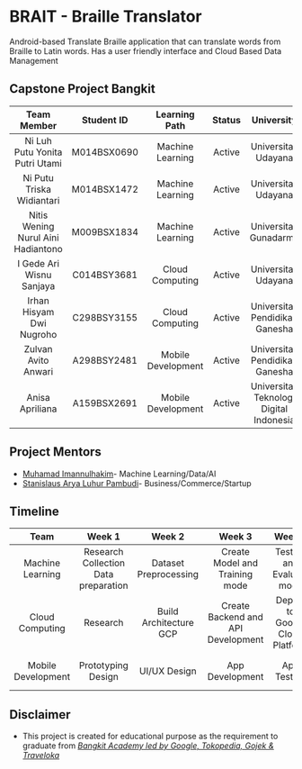# BRAIT - Braille Translator

Android-based Translate Braille application that can translate words from Braille to Latin words. Has a user friendly interface and Cloud Based Data Management

## Capstone Project Bangkit
| Team Member | Student ID | Learning Path | Status | University |
| :----:| :----:| :----:| :----:|:----:|
| Ni Luh Putu Yonita Putri Utami | M014BSX0690 | Machine Learning | Active| Universitas Udayana |
| Ni Putu Triska Widiantari | M014BSX1472 | Machine Learning  | Active | Universitas Udayana |
| Nitis Wening Nurul Aini Hadiantono | M009BSX1834 | Machine Learning  | Active | Universitas Gunadarma |
| I Gede Ari Wisnu Sanjaya | C014BSY3681 | Cloud Computing  | Active | Universitas Udayana |
| Irhan Hisyam Dwi Nugroho | C298BSY3155 | Cloud Computing   | Active| Universitas Pendidikan Ganesha |
| Zulvan Avito Anwari | A298BSY2481 | Mobile Development | Active | Universitas Pendidikan Ganesha |
| Anisa Apriliana | A159BSX2691 | Mobile Development | Active | Universitas Teknologi Digital Indonesia |

## Project Mentors
- [Muhamad Imannulhakim](linkedin.com/in/imannulhakim)- Machine Learning/Data/AI
- [Stanislaus Arya Luhur Pambudi](linkedin.com/in/stanislausarya)- Business/Commerce/Startup

## Timeline
| Team | Week 1 | Week 2 | Week 3 | Week 4 | Week 5 |
| :----:| :----:| :----:| :----:| :----:| :----:|
| Machine Learning | Research Collection Data preparation | Dataset Preprocessing | Create Model and Training mode | Testing and Evaluate mode | Final Testing and Deployment |
| Cloud Computing | Research | Build Architecture GCP | Create Backend and API Development | Deploy to Google Cloud Platform | Final Testing and Deployment |
| Mobile Development | Prototyping Design | UI/UX Design | App Development | App Testing | Final Testing and Deployment |

## Disclaimer
- This project is created for educational purpose as the requirement to graduate from [_Bangkit Academy led by Google, Tokopedia, Gojek & Traveloka_](https://www.linkedin.com/company/bangkit-academy)
